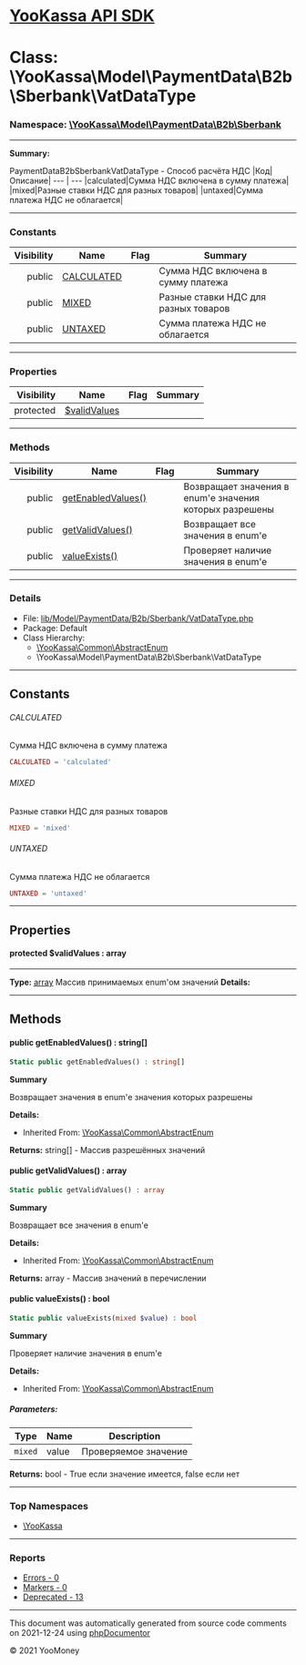 # [YooKassa API SDK](../home.md)

# Class: \YooKassa\Model\PaymentData\B2b\Sberbank\VatDataType
### Namespace: [\YooKassa\Model\PaymentData\B2b\Sberbank](../namespaces/yookassa-model-paymentdata-b2b-sberbank.md)
---
**Summary:**

PaymentDataB2bSberbankVatDataType - Способ расчёта НДС
|Код|Описание|
--- | ---
|calculated|Сумма НДС включена в сумму платежа|
|mixed|Разные ставки НДС для разных товаров|
|untaxed|Сумма платежа НДС не облагается|


---
### Constants
| Visibility | Name | Flag | Summary |
| ----------:| ---- | ---- | ------- |
| public | [CALCULATED](../classes/YooKassa-Model-PaymentData-B2b-Sberbank-VatDataType.md#constant_CALCULATED) |  | Сумма НДС включена в сумму платежа |
| public | [MIXED](../classes/YooKassa-Model-PaymentData-B2b-Sberbank-VatDataType.md#constant_MIXED) |  | Разные ставки НДС для разных товаров |
| public | [UNTAXED](../classes/YooKassa-Model-PaymentData-B2b-Sberbank-VatDataType.md#constant_UNTAXED) |  | Сумма платежа НДС не облагается |

---
### Properties
| Visibility | Name | Flag | Summary |
| ----------:| ---- | ---- | ------- |
| protected | [$validValues](../classes/YooKassa-Model-PaymentData-B2b-Sberbank-VatDataType.md#property_validValues) |  |  |

---
### Methods
| Visibility | Name | Flag | Summary |
| ----------:| ---- | ---- | ------- |
| public | [getEnabledValues()](../classes/YooKassa-Common-AbstractEnum.md#method_getEnabledValues) |  | Возвращает значения в enum'е значения которых разрешены |
| public | [getValidValues()](../classes/YooKassa-Common-AbstractEnum.md#method_getValidValues) |  | Возвращает все значения в enum'e |
| public | [valueExists()](../classes/YooKassa-Common-AbstractEnum.md#method_valueExists) |  | Проверяет наличие значения в enum'e |

---
### Details
* File: [lib/Model/PaymentData/B2b/Sberbank/VatDataType.php](../../lib/Model/PaymentData/B2b/Sberbank/VatDataType.php)
* Package: Default
* Class Hierarchy: 
  * [\YooKassa\Common\AbstractEnum](../classes/YooKassa-Common-AbstractEnum.md)
  * \YooKassa\Model\PaymentData\B2b\Sberbank\VatDataType

---
## Constants
<a name="constant_CALCULATED" class="anchor"></a>
###### CALCULATED
Сумма НДС включена в сумму платежа

```php
CALCULATED = 'calculated'
```


<a name="constant_MIXED" class="anchor"></a>
###### MIXED
Разные ставки НДС для разных товаров

```php
MIXED = 'mixed'
```


<a name="constant_UNTAXED" class="anchor"></a>
###### UNTAXED
Сумма платежа НДС не облагается

```php
UNTAXED = 'untaxed'
```



---
## Properties
<a name="property_validValues"></a>
#### protected $validValues : array
---
**Type:** <a href="../array"><abbr title="array">array</abbr></a>
Массив принимаемых enum&#039;ом значений
**Details:**



---
## Methods
<a name="method_getEnabledValues" class="anchor"></a>
#### public getEnabledValues() : string[]

```php
Static public getEnabledValues() : string[]
```

**Summary**

Возвращает значения в enum'е значения которых разрешены

**Details:**
* Inherited From: [\YooKassa\Common\AbstractEnum](../classes/YooKassa-Common-AbstractEnum.md)

**Returns:** string[] - Массив разрешённых значений


<a name="method_getValidValues" class="anchor"></a>
#### public getValidValues() : array

```php
Static public getValidValues() : array
```

**Summary**

Возвращает все значения в enum'e

**Details:**
* Inherited From: [\YooKassa\Common\AbstractEnum](../classes/YooKassa-Common-AbstractEnum.md)

**Returns:** array - Массив значений в перечислении


<a name="method_valueExists" class="anchor"></a>
#### public valueExists() : bool

```php
Static public valueExists(mixed $value) : bool
```

**Summary**

Проверяет наличие значения в enum'e

**Details:**
* Inherited From: [\YooKassa\Common\AbstractEnum](../classes/YooKassa-Common-AbstractEnum.md)

##### Parameters:
| Type | Name | Description |
| ---- | ---- | ----------- |
| <code lang="php">mixed</code> | value  | Проверяемое значение |

**Returns:** bool - True если значение имеется, false если нет



---

### Top Namespaces

* [\YooKassa](../namespaces/yookassa.md)

---

### Reports
* [Errors - 0](../reports/errors.md)
* [Markers - 0](../reports/markers.md)
* [Deprecated - 13](../reports/deprecated.md)

---

This document was automatically generated from source code comments on 2021-12-24 using [phpDocumentor](http://www.phpdoc.org/)

&copy; 2021 YooMoney